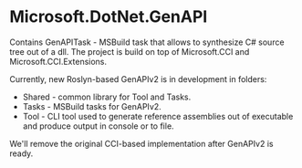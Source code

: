Microsoft.DotNet.GenAPI
===============================

Contains GenAPITask - MSBuild task that allows to synthesize C# source tree out of a dll.
The project is build on top of Microsoft.CCI and Microsoft.CCI.Extensions.

Currently, new Roslyn-based GenAPIv2 is in development in folders:
* Shared - common library for Tool and Tasks.
* Tasks - MSBuild tasks for GenAPIv2.
* Tool - CLI tool used to generate reference assemblies out of executable and produce output in console or to file.

We'll remove the original CCI-based implementation after GenAPIv2 is ready.